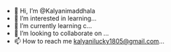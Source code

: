 - 👋 Hi, I’m @Kalyanimaddhala
- 👀 I’m interested in learning...
- 🌱 I’m currently learning c...
- 💞️ I’m looking to collaborate on ...
- 📫 How to reach me kalyanilucky1805@gmail.com...

<!---
Kalyanimaddhala/Kalyanimaddhala is a ✨ special ✨ repository because its `README.md` (this file) appears on your GitHub profile.
You can click the Preview link to take a look at your changes.
--->
